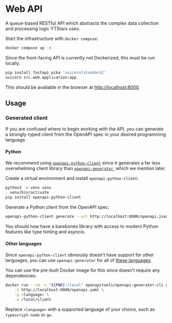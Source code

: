 # Web API

A queue-based RESTful API which abstracts the complex data collection and processing logic YTStars uses.

Start the infrastructure with `docker compose`:

```bash
docker compose up -d
```

Since the front-facing API is currently not Dockerized, this must be run locally.

```bash
pip install fastapi pika 'uvicorn[standard]'
uvicorn src.web.application:app
```

This should be available in the browser at [http://localhost:8000](http://localhost:8000).

## Usage

### Generated client

If you are confused where to begin working with the API, you can generate a strongly-typed client from the OpenAPI spec in your desired programming language.

#### Python

We recommend using [`openapi-python-client`](https://github.com/openapi-generators/openapi-python-client) since it generates a far less overwhelming client library than [`openapi-generator`](https://github.com/OpenAPITools/openapi-generator), which we mention later.

Create a virtual environment and install `openapi-python-client`:

```bash
python3 -m venv venv
. venv/bin/activate
pip install openapi-python-client
```

Generate a Python client from the OpenAPI spec:

```bash
openapi-python-client generate --url http://localhost:8000/openapi.json
```

You should now have a barebones library with access to modern Python features like type hinting and asyncio.

#### Other languages

Since `openapi-python-client` obviously doesn't have support for other languages, you can use `openapi-generator` for all of [these languages](https://github.com/OpenAPITools/openapi-generator#overview).

You can use the pre-built Docker image for this since doesn't require any dependencies.

```bash
docker run --rm -v "${PWD}:/local" openapitools/openapi-generator-cli generate \
    -i http://localhost:8000/openapi.yaml \
    -g <language> \
    -o /local/client
```

Replace `<language>` with a supported language of your choice, such as `typescript-node` or `go`.
